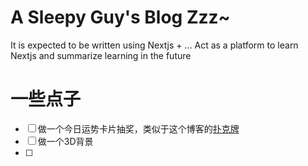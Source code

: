 # A Sleepy Guy's Blog Zzz~

It is expected to be written using Nextjs + ...
Act as a platform to learn Nextjs and summarize learning in the future

# 一些点子

- [ ] 做一个今日运势卡片抽奖，类似于这个博客的[扑克牌](https://blog.joker2yue.cn/website/#%E6%9C%80%E5%90%8E%E6%9B%B4%E6%96%B0%E6%97%A5%E6%9C%9F)
- [ ] 做一个3D背景
- [ ] 
